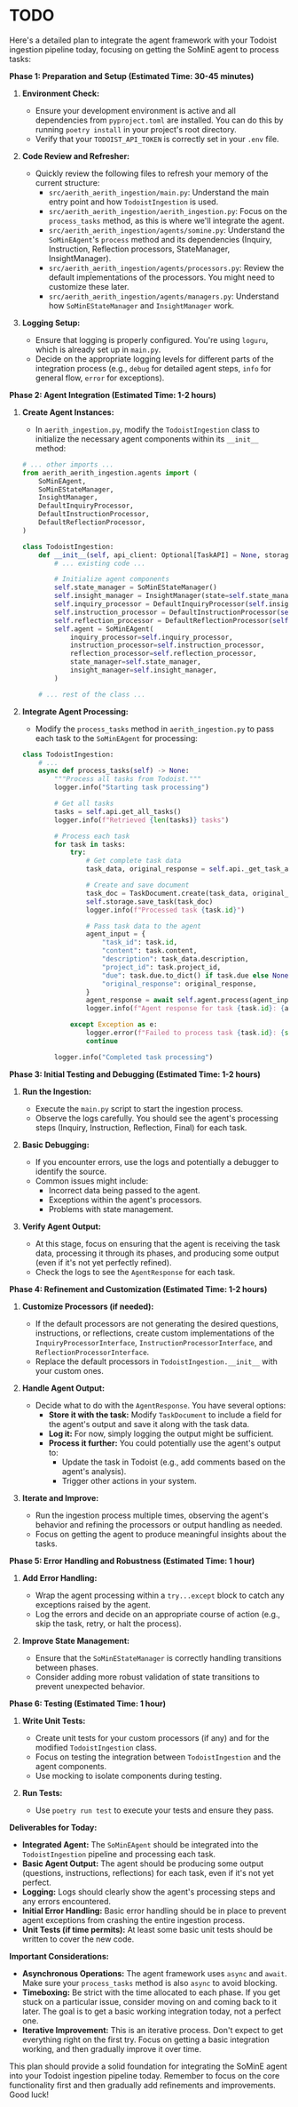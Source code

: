 # TODO

Here's a detailed plan to integrate the agent framework with your Todoist ingestion pipeline today, focusing on getting the SoMinE agent to process tasks:

**Phase 1: Preparation and Setup (Estimated Time: 30-45 minutes)**

1. **Environment Check:**

   - Ensure your development environment is active and all dependencies from `pyproject.toml` are installed. You can do this by running `poetry install` in your project's root directory.
   - Verify that your `TODOIST_API_TOKEN` is correctly set in your `.env` file.

2. **Code Review and Refresher:**

   - Quickly review the following files to refresh your memory of the current structure:
     - `src/aerith_aerith_ingestion/main.py`: Understand the main entry point and how `TodoistIngestion` is used.
     - `src/aerith_aerith_ingestion/aerith_ingestion.py`: Focus on the `process_tasks` method, as this is where we'll integrate the agent.
     - `src/aerith_aerith_ingestion/agents/somine.py`: Understand the `SoMinEAgent`'s `process` method and its dependencies (Inquiry, Instruction, Reflection processors, StateManager, InsightManager).
     - `src/aerith_aerith_ingestion/agents/processors.py`: Review the default implementations of the processors. You might need to customize these later.
     - `src/aerith_aerith_ingestion/agents/managers.py`: Understand how `SoMinEStateManager` and `InsightManager` work.

3. **Logging Setup:**
   - Ensure that logging is properly configured. You're using `loguru`, which is already set up in `main.py`.
   - Decide on the appropriate logging levels for different parts of the integration process (e.g., `debug` for detailed agent steps, `info` for general flow, `error` for exceptions).

**Phase 2: Agent Integration (Estimated Time: 1-2 hours)**

1. **Create Agent Instances:**

   - In `aerith_ingestion.py`, modify the `TodoistIngestion` class to initialize the necessary agent components within its `__init__` method:

   ```python:src/aerith_aerith_ingestion/aerith_ingestion.py
   # ... other imports ...
   from aerith_aerith_ingestion.agents import (
       SoMinEAgent,
       SoMinEStateManager,
       InsightManager,
       DefaultInquiryProcessor,
       DefaultInstructionProcessor,
       DefaultReflectionProcessor,
   )

   class TodoistIngestion:
       def __init__(self, api_client: Optional[TaskAPI] = None, storage: Optional[TaskStorage] = None):
           # ... existing code ...

           # Initialize agent components
           self.state_manager = SoMinEStateManager()
           self.insight_manager = InsightManager(state=self.state_manager.state)
           self.inquiry_processor = DefaultInquiryProcessor(self.insight_manager)
           self.instruction_processor = DefaultInstructionProcessor(self.insight_manager)
           self.reflection_processor = DefaultReflectionProcessor(self.insight_manager)
           self.agent = SoMinEAgent(
               inquiry_processor=self.inquiry_processor,
               instruction_processor=self.instruction_processor,
               reflection_processor=self.reflection_processor,
               state_manager=self.state_manager,
               insight_manager=self.insight_manager,
           )

       # ... rest of the class ...
   ```

2. **Integrate Agent Processing:**

   - Modify the `process_tasks` method in `aerith_ingestion.py` to pass each task to the `SoMinEAgent` for processing:

   ```python:src/aerith_aerith_ingestion/aerith_ingestion.py
   class TodoistIngestion:
       # ...
       async def process_tasks(self) -> None:
           """Process all tasks from Todoist."""
           logger.info("Starting task processing")

           # Get all tasks
           tasks = self.api.get_all_tasks()
           logger.info(f"Retrieved {len(tasks)} tasks")

           # Process each task
           for task in tasks:
               try:
                   # Get complete task data
                   task_data, original_response = self.api._get_task_and_response(task.id)

                   # Create and save document
                   task_doc = TaskDocument.create(task_data, original_response)
                   self.storage.save_task(task_doc)
                   logger.info(f"Processed task {task.id}")

                   # Pass task data to the agent
                   agent_input = {
                       "task_id": task.id,
                       "content": task.content,
                       "description": task_data.description,
                       "project_id": task.project_id,
                       "due": task.due.to_dict() if task.due else None,
                       "original_response": original_response,
                   }
                   agent_response = await self.agent.process(agent_input)
                   logger.info(f"Agent response for task {task.id}: {agent_response}")

               except Exception as e:
                   logger.error(f"Failed to process task {task.id}: {str(e)}")
                   continue

           logger.info("Completed task processing")
   ```

**Phase 3: Initial Testing and Debugging (Estimated Time: 1-2 hours)**

1. **Run the Ingestion:**

   - Execute the `main.py` script to start the ingestion process.
   - Observe the logs carefully. You should see the agent's processing steps (Inquiry, Instruction, Reflection, Final) for each task.

2. **Basic Debugging:**

   - If you encounter errors, use the logs and potentially a debugger to identify the source.
   - Common issues might include:
     - Incorrect data being passed to the agent.
     - Exceptions within the agent's processors.
     - Problems with state management.

3. **Verify Agent Output:**
   - At this stage, focus on ensuring that the agent is receiving the task data, processing it through its phases, and producing some output (even if it's not yet perfectly refined).
   - Check the logs to see the `AgentResponse` for each task.

**Phase 4: Refinement and Customization (Estimated Time: 1-2 hours)**

1. **Customize Processors (if needed):**

   - If the default processors are not generating the desired questions, instructions, or reflections, create custom implementations of the `InquiryProcessorInterface`, `InstructionProcessorInterface`, and `ReflectionProcessorInterface`.
   - Replace the default processors in `TodoistIngestion.__init__` with your custom ones.

2. **Handle Agent Output:**

   - Decide what to do with the `AgentResponse`. You have several options:
     - **Store it with the task:** Modify `TaskDocument` to include a field for the agent's output and save it along with the task data.
     - **Log it:** For now, simply logging the output might be sufficient.
     - **Process it further:** You could potentially use the agent's output to:
       - Update the task in Todoist (e.g., add comments based on the agent's analysis).
       - Trigger other actions in your system.

3. **Iterate and Improve:**
   - Run the ingestion process multiple times, observing the agent's behavior and refining the processors or output handling as needed.
   - Focus on getting the agent to produce meaningful insights about the tasks.

**Phase 5: Error Handling and Robustness (Estimated Time: 1 hour)**

1. **Add Error Handling:**

   - Wrap the agent processing within a `try...except` block to catch any exceptions raised by the agent.
   - Log the errors and decide on an appropriate course of action (e.g., skip the task, retry, or halt the process).

2. **Improve State Management:**
   - Ensure that the `SoMinEStateManager` is correctly handling transitions between phases.
   - Consider adding more robust validation of state transitions to prevent unexpected behavior.

**Phase 6: Testing (Estimated Time: 1 hour)**

1. **Write Unit Tests:**

   - Create unit tests for your custom processors (if any) and for the modified `TodoistIngestion` class.
   - Focus on testing the integration between `TodoistIngestion` and the agent components.
   - Use mocking to isolate components during testing.

2. **Run Tests:**
   - Use `poetry run test` to execute your tests and ensure they pass.

**Deliverables for Today:**

- **Integrated Agent:** The `SoMinEAgent` should be integrated into the `TodoistIngestion` pipeline and processing each task.
- **Basic Agent Output:** The agent should be producing some output (questions, instructions, reflections) for each task, even if it's not yet perfect.
- **Logging:** Logs should clearly show the agent's processing steps and any errors encountered.
- **Initial Error Handling:** Basic error handling should be in place to prevent agent exceptions from crashing the entire ingestion process.
- **Unit Tests (if time permits):** At least some basic unit tests should be written to cover the new code.

**Important Considerations:**

- **Asynchronous Operations:** The agent framework uses `async` and `await`. Make sure your `process_tasks` method is also `async` to avoid blocking.
- **Timeboxing:** Be strict with the time allocated to each phase. If you get stuck on a particular issue, consider moving on and coming back to it later. The goal is to get a basic working integration today, not a perfect one.
- **Iterative Improvement:** This is an iterative process. Don't expect to get everything right on the first try. Focus on getting a basic integration working, and then gradually improve it over time.

This plan should provide a solid foundation for integrating the SoMinE agent into your Todoist ingestion pipeline today. Remember to focus on the core functionality first and then gradually add refinements and improvements. Good luck!
